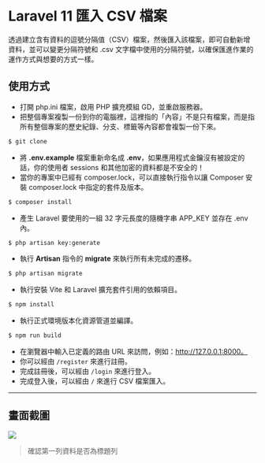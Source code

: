 # Laravel 11 匯入 CSV 檔案

透過建立含有資料的逗號分隔值（CSV）檔案，然後匯入該檔案，即可自動新增資料，並可以變更分隔符號和 .csv 文字檔中使用的分隔符號，以確保匯進作業的運作方式與想要的方式一樣。

## 使用方式
- 打開 php.ini 檔案，啟用 PHP 擴充模組 GD，並重啟服務器。
- 把整個專案複製一份到你的電腦裡，這裡指的「內容」不是只有檔案，而是指所有整個專案的歷史紀錄、分支、標籤等內容都會複製一份下來。
```sh
$ git clone
```
- 將 __.env.example__ 檔案重新命名成 __.env__，如果應用程式金鑰沒有被設定的話，你的使用者 sessions 和其他加密的資料都是不安全的！
- 當你的專案中已經有 composer.lock，可以直接執行指令以讓 Composer 安裝 composer.lock 中指定的套件及版本。
```sh
$ composer install
```
- 產生 Laravel 要使用的一組 32 字元長度的隨機字串 APP_KEY 並存在 .env 內。
```sh
$ php artisan key:generate
```
- 執行 __Artisan__ 指令的 __migrate__ 來執行所有未完成的遷移。
```sh
$ php artisan migrate
```
- 執行安裝 Vite 和 Laravel 擴充套件引用的依賴項目。
```sh
$ npm install
```
- 執行正式環境版本化資源管道並編譯。
```sh
$ npm run build
```
- 在瀏覽器中輸入已定義的路由 URL 來訪問，例如：http://127.0.0.1:8000。
- 你可以經由 `/register` 來進行註冊。
- 完成註冊後，可以經由 `/login` 來進行登入。
- 完成登入後，可以經由 `/` 來進行 CSV 檔案匯入。

----

## 畫面截圖
![](https://i.imgur.com/U4sgnwF.gif)
> 確認第一列資料是否為標題列
